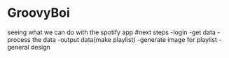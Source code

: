 # GroovyBoi
seeing what we can do with the spotify app
#next steps
-login
-get data
-process the data
-output data(make playlist)
-generate image for playlist
-general design
